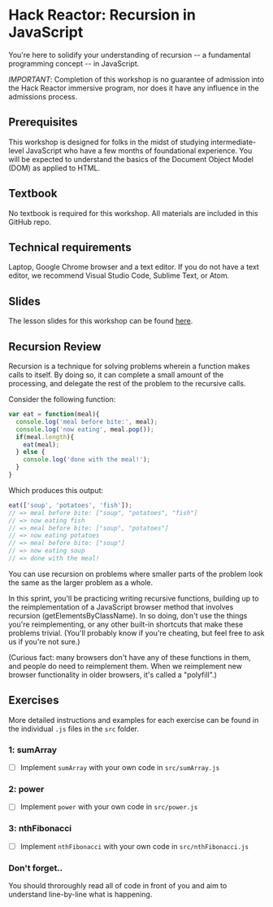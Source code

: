 # Hack Reactor: Recursion in JavaScript

You're here to solidify your understanding of recursion -- a fundamental programming concept -- in JavaScript.

*IMPORTANT*: Completion of this workshop is no guarantee of admission into the Hack Reactor immersive program, nor does it have any influence in the admissions process.

## Prerequisites

This workshop is designed for folks in the midst of studying intermediate-level JavaScript who have a few months of foundational experience. You will be expected to understand the basics of the Document Object Model (DOM) as applied to HTML.

## Textbook

No textbook is required for this workshop. All materials are included in this GitHub repo.

## Technical requirements

Laptop, Google Chrome browser and a text editor. If you do not have a text editor, we recommend Visual Studio Code, Sublime Text, or Atom.

## Slides

The lesson slides for this workshop can be found [here](https://docs.google.com/presentation/d/15Pyhsl6y_z_puirUJT5nhdouwCJpeKwRv7PNVYPbs0w/present#slide=id.g5f8fe97093_0_0).


## Recursion Review

Recursion is a technique for solving problems wherein a function makes calls to itself. By doing so, it can complete a small amount of the processing, and delegate the rest of the problem to the recursive calls.

Consider the following function:

```js
var eat = function(meal){
  console.log('meal before bite:', meal);
  console.log('now eating', meal.pop());
  if(meal.length){
    eat(meal);
  } else {
    console.log('done with the meal!');
  }
}
```

Which produces this output:

```js
eat(['soup', 'potatoes', 'fish']);
// => meal before bite: ["soup", "potatoes", "fish"]
// => now eating fish
// => meal before bite: ["soup", "potatoes"]
// => now eating potatoes
// => meal before bite: ["soup"]
// => now eating soup
// => done with the meal!
```

You can use recursion on problems where smaller parts of the problem look the same as the larger problem as a whole.

In this sprint, you'll be practicing writing recursive functions, building up to  the reimplementation of a JavaScript browser method that involves recursion (getElementsByClassName). In so doing, don't use the things you're reimplementing, or any other built-in shortcuts that make these problems trivial. (You'll probably know if you're cheating, but feel free to ask us if you're not sure.)

(Curious fact: many browsers don't have any of these functions in them, and people do need to reimplement them.  When we reimplement new browser functionality in older browsers, it's called a "polyfill".)

## Exercises

More detailed instructions and examples for each exercise can be found in the individual `.js` files in the `src` folder.

### 1: sumArray

- [ ] Implement `sumArray` with your own code in `src/sumArray.js`

### 2: power

- [ ] Implement `power` with your own code in `src/power.js`

### 3: nthFibonacci

- [ ] Implement `nthFibonacci` with your own code in `src/nthFibonacci.js`


### Don't forget..

You should throroughly read all of code in front of you and aim to understand line-by-line what is happening.
